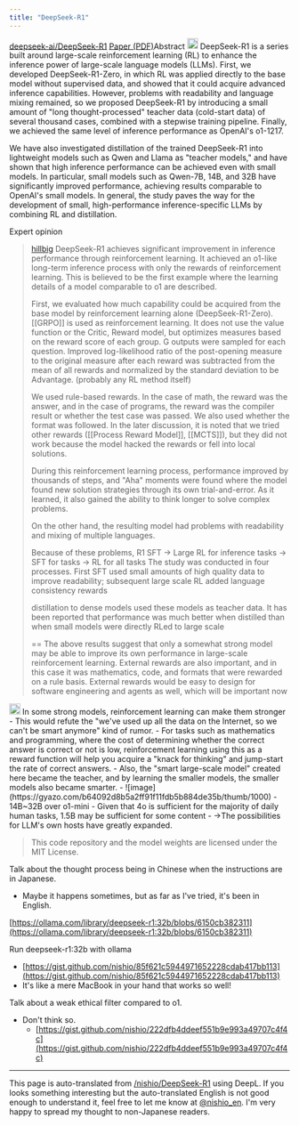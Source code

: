 ```yaml
---
title: "DeepSeek-R1"
---
```


[deepseek-ai/DeepSeek-R1](https://github.com/deepseek-ai/DeepSeek-R1?tab=readme-ov-file)
[Paper (PDF)](https://github.com/deepseek-ai/DeepSeek-R1/blob/main/DeepSeek_R1.pdf)Abstract
<img src='https://scrapbox.io/api/pages/nishio-en/o1 Pro/icon' alt='o1 Pro.icon' height="19.5"/>
DeepSeek-R1 is a series built around large-scale reinforcement learning (RL) to enhance the inference power of large-scale language models (LLMs). First, we developed DeepSeek-R1-Zero, in which RL was applied directly to the base model without supervised data, and showed that it could acquire advanced inference capabilities. However, problems with readability and language mixing remained, so we proposed DeepSeek-R1 by introducing a small amount of "long thought-processed" teacher data (cold-start data) of several thousand cases, combined with a stepwise training pipeline. Finally, we achieved the same level of inference performance as OpenAI's o1-1217.

We have also investigated distillation of the trained DeepSeek-R1 into lightweight models such as Qwen and Llama as "teacher models," and have shown that high inference performance can be achieved even with small models. In particular, small models such as Qwen-7B, 14B, and 32B have significantly improved performance, achieving results comparable to OpenAI's small models. In general, the study paves the way for the development of small, high-performance inference-specific LLMs by combining RL and distillation.

Expert opinion
> [hillbig](https://x.com/hillbig/status/1881471978252705822) DeepSeek-R1 achieves significant improvement in inference performance through reinforcement learning. It achieved an o1-like long-term inference process with only the rewards of reinforcement learning. This is believed to be the first example where the learning details of a model comparable to o1 are described.
>
>  First, we evaluated how much capability could be acquired from the base model by reinforcement learning alone (DeepSeek-R1-Zero).
>  [[GRPO]] is used as reinforcement learning. It does not use the value function or the Critic, Reward model, but optimizes measures based on the reward score of each group.
>  G outputs were sampled for each question. Improved log-likelihood ratio of the post-opening measure to the original measure after each reward was subtracted from the mean of all rewards and normalized by the standard deviation to be Advantage.
>  (probably any RL method itself)
>
>  We used rule-based rewards. In the case of math, the reward was the answer, and in the case of programs, the reward was the compiler result or whether the test case was passed. We also used whether the format was followed. In the later discussion, it is noted that we tried other rewards ([[Process Reward Model]], [[MCTS]]), but they did not work because the model hacked the rewards or fell into local solutions.
>
>  During this reinforcement learning process, performance improved by thousands of steps, and "Aha" moments were found where the model found new solution strategies through its own trial-and-error. As it learned, it also gained the ability to think longer to solve complex problems.
>
>  On the other hand, the resulting model had problems with readability and mixing of multiple languages.
>
>  Because of these problems, R1
>  SFT -> Large RL for inference tasks -> SFT for tasks -> RL for all tasks
>  The study was conducted in four processes.
>  First SFT used small amounts of high quality data to improve readability; subsequent large scale RL added language consistency rewards
>
>  distillation to dense models used these models as teacher data. It has been reported that performance was much better when distilled than when small models were directly RLed to large scale
>
>  ==
>  The above results suggest that only a somewhat strong model may be able to improve its own performance in large-scale reinforcement learning.
>  External rewards are also important, and in this case it was mathematics, code, and formats that were rewarded on a rule basis. External rewards would be easy to design for software engineering and agents as well, which will be important now

<img src='https://scrapbox.io/api/pages/nishio-en/nishio/icon' alt='nishio.icon' height="19.5"/>
In some strong models, reinforcement learning can make them stronger
- This would refute the "we've used up all the data on the Internet, so we can't be smart anymore" kind of rumor.
- For tasks such as mathematics and programming, where the cost of determining whether the correct answer is correct or not is low, reinforcement learning using this as a reward function will help you acquire a "knack for thinking" and jump-start the rate of correct answers.
- Also, the "smart large-scale model" created here became the teacher, and by learning the smaller models, the smaller models also became smarter.
    - ![image](https://gyazo.com/b64092d8b5a2ff91f11fdb5b884de35b/thumb/1000)
    - 14B~32B over o1-mini
    - Given that 4o is sufficient for the majority of daily human tasks, 1.5B may be sufficient for some content
        - →The possibilities for LLM's own hosts have greatly expanded.

> This code repository and the model weights are licensed under the MIT License.

Talk about the thought process being in Chinese when the instructions are in Japanese.
- Maybe it happens sometimes, but as far as I've tried, it's been in English.

[https://ollama.com/library/deepseek-r1:32b/blobs/6150cb382311](https://ollama.com/library/deepseek-r1:32b/blobs/6150cb382311)

Run deepseek-r1:32b with ollama
- [https://gist.github.com/nishio/85f621c5944971652228cdab417bb113](https://gist.github.com/nishio/85f621c5944971652228cdab417bb113)
- It's like a mere MacBook in your hand that works so well!

Talk about a weak ethical filter compared to o1.
- Don't think so.
    - [https://gist.github.com/nishio/222dfb4ddeef551b9e993a49707c4f4c](https://gist.github.com/nishio/222dfb4ddeef551b9e993a49707c4f4c)

---
This page is auto-translated from [/nishio/DeepSeek-R1](https://scrapbox.io/nishio/DeepSeek-R1) using DeepL. If you looks something interesting but the auto-translated English is not good enough to understand it, feel free to let me know at [@nishio_en](https://twitter.com/nishio_en). I'm very happy to spread my thought to non-Japanese readers.